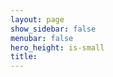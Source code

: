 ```yaml
---
layout: page
show_sidebar: false
menubar: false
hero_height: is-small
title: 
---
```




<div id="divRRRegStart" class="RRRegStart"></div>
<script type="text/javascript" src="https://my.raceresult.com/RRRegStart/load.js.php?lang=de"></script>
<script type="text/javascript">
<!--
	var rrp=new RRRegStart(document.getElementById("divRRRegStart"), 162085);
-->
</script>
<style>
  /* Add custom CSS here or elsewhere to change the design */
</style>

